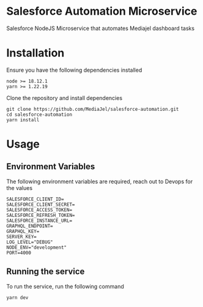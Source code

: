 # Salesforce Automation Microservice

Salesforce NodeJS Microservice that automates Mediajel dashboard tasks

# Installation

Ensure you have the following dependencies installed

```
node >= 18.12.1
yarn >= 1.22.19
```

Clone the repository and install dependencies

```
git clone https://github.com/MediaJel/salesforce-automation.git
cd salesforce-automation
yarn install
```

# Usage

## Environment Variables

The following environment variables are required, reach out to
Devops for the values

```
SALESFORCE_CLIENT_ID=
SALESFORCE_CLIENT_SECRET=
SALESFORCE_ACCESS_TOKEN=
SALESFORCE_REFRESH_TOKEN=
SALESFORCE_INSTANCE_URL=
GRAPHQL_ENDPOINT=
GRAPHQL_KEY=
SERVER_KEY=
LOG_LEVEL="DEBUG"
NODE_ENV="development"
PORT=4000
```

## Running the service

To run the service, run the following command

```
yarn dev
```
